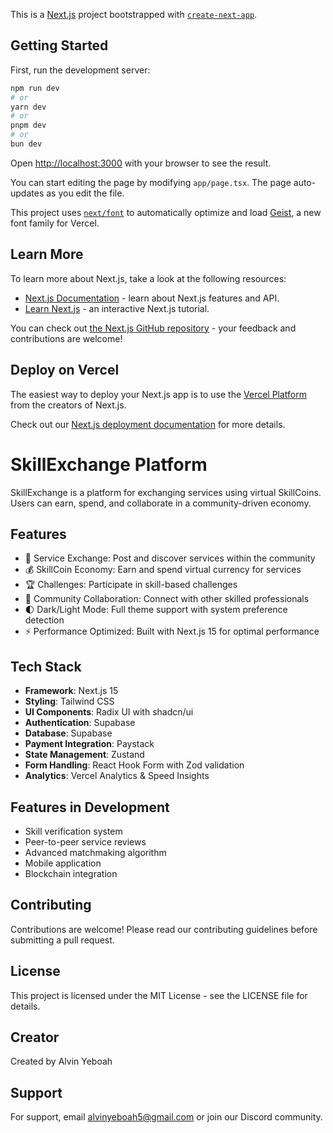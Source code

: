 This is a [Next.js](https://nextjs.org) project bootstrapped with [`create-next-app`](https://nextjs.org/docs/app/api-reference/cli/create-next-app).

## Getting Started

First, run the development server:

```bash
npm run dev
# or
yarn dev
# or
pnpm dev
# or
bun dev
```

Open [http://localhost:3000](http://localhost:3000) with your browser to see the result.

You can start editing the page by modifying `app/page.tsx`. The page auto-updates as you edit the file.

This project uses [`next/font`](https://nextjs.org/docs/app/building-your-application/optimizing/fonts) to automatically optimize and load [Geist](https://vercel.com/font), a new font family for Vercel.

## Learn More

To learn more about Next.js, take a look at the following resources:

- [Next.js Documentation](https://nextjs.org/docs) - learn about Next.js features and API.
- [Learn Next.js](https://nextjs.org/learn) - an interactive Next.js tutorial.

You can check out [the Next.js GitHub repository](https://github.com/vercel/next.js) - your feedback and contributions are welcome!

## Deploy on Vercel

The easiest way to deploy your Next.js app is to use the [Vercel Platform](https://vercel.com/new?utm_medium=default-template&filter=next.js&utm_source=create-next-app&utm_campaign=create-next-app-readme) from the creators of Next.js.

Check out our [Next.js deployment documentation](https://nextjs.org/docs/app/building-your-application/deploying) for more details.


# SkillExchange Platform

SkillExchange is a platform for exchanging services using virtual SkillCoins. Users can earn, spend, and collaborate in a community-driven economy.

## Features

- 🔄 Service Exchange: Post and discover services within the community
- 💰 SkillCoin Economy: Earn and spend virtual currency for services
- 🏆 Challenges: Participate in skill-based challenges
- 👥 Community Collaboration: Connect with other skilled professionals
- 🌓 Dark/Light Mode: Full theme support with system preference detection
- ⚡ Performance Optimized: Built with Next.js 15 for optimal performance

## Tech Stack

- **Framework**: Next.js 15
- **Styling**: Tailwind CSS
- **UI Components**: Radix UI with shadcn/ui
- **Authentication**: Supabase
- **Database**: Supabase
- **Payment Integration**: Paystack
- **State Management**: Zustand
- **Form Handling**: React Hook Form with Zod validation
- **Analytics**: Vercel Analytics & Speed Insights


## Features in Development

- Skill verification system
- Peer-to-peer service reviews
- Advanced matchmaking algorithm
- Mobile application
- Blockchain integration

## Contributing

Contributions are welcome! Please read our contributing guidelines before submitting a pull request.

## License

This project is licensed under the MIT License - see the LICENSE file for details.

## Creator

Created by Alvin Yeboah

## Support

For support, email alvinyeboah5@gmail.com or join our Discord community.
